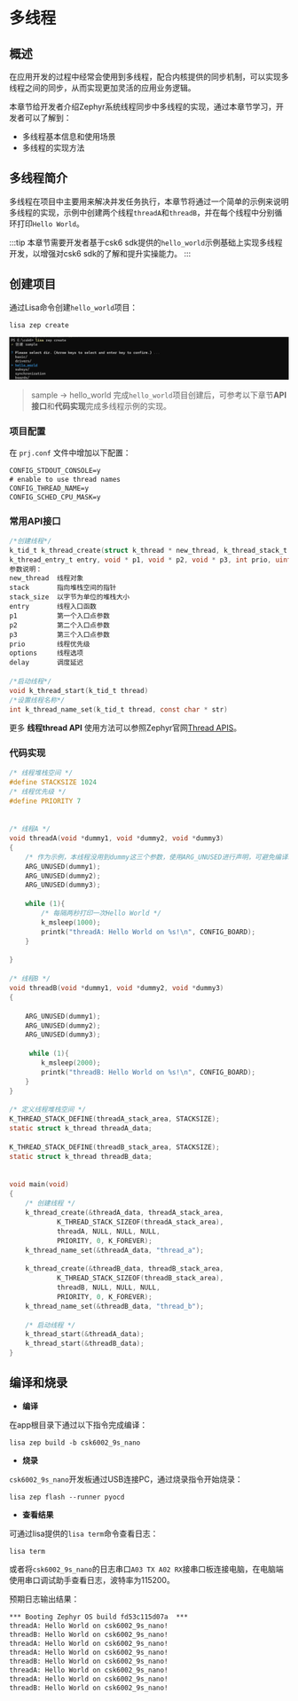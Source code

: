 # 多线程

## 概述

在应用开发的过程中经常会使用到多线程，配合内核提供的同步机制，可以实现多线程之间的同步，从而实现更加灵活的应用业务逻辑。

本章节给开发者介绍Zephyr系统线程同步中多线程的实现，通过本章节学习，开发者可以了解到：
- 多线程基本信息和使用场景
- 多线程的实现方法

## 多线程简介
多线程在项目中主要用来解决并发任务执行，本章节将通过一个简单的示例来说明多线程的实现，示例中创建两个线程`threadA`和`threadB`，并在每个线程中分别循环打印`Hello World`。

:::tip
本章节需要开发者基于csk6 sdk提供的`hello_world`示例基础上实现多线程开发，以增强对csk6 sdk的了解和提升实操能力。
:::

## 创建项目
通过Lisa命令创建`hello_world`项目：
```
lisa zep create
```
![](./files/hello_world.png)
> sample → hello_world
完成`hello_world`项目创建后，可参考以下章节**API接口**和**代码实现**完成多线程示例的实现。


### 项目配置
在 `prj.conf` 文件中增加以下配置：
 
```shell
CONFIG_STDOUT_CONSOLE=y
# enable to use thread names
CONFIG_THREAD_NAME=y
CONFIG_SCHED_CPU_MASK=y
```

### 常用API接口
```c
/*创建线程*/
k_tid_t k_thread_create(struct k_thread * new_thread, k_thread_stack_t * stack, size_t stack_size, 
k_thread_entry_t entry, void * p1, void * p2, void * p3, int prio, uint32_t options, k_timeout_t delay)
参数说明：
new_thread	线程对象
stack	    指向堆栈空间的指针
stack_size	以字节为单位的堆栈大小
entry	    线程入口函数
p1	        第一个入口点参数
p2	        第二个入口点参数  
p3	        第三个入口点参数
prio	    线程优先级
options	    线程选项
delay	    调度延迟 

/*启动线程*/
void k_thread_start(k_tid_t thread)
/*设置线程名称*/
int k_thread_name_set(k_tid_t thread, const char * str)
```
更多 **线程thread API** 使用方法可以参照Zephyr官网[Thread APIS](https://docs.zephyrproject.org/latest/doxygen/html/group__thread__apis.html)。

### 代码实现

```c
/* 线程堆栈空间 */
#define STACKSIZE 1024
/* 线程优先级 */
#define PRIORITY 7


/* 线程A */
void threadA(void *dummy1, void *dummy2, void *dummy3)
{
	/* 作为示例，本线程没用到dummy这三个参数，使用ARG_UNUSED进行声明，可避免编译时提示Warn */
	ARG_UNUSED(dummy1);
	ARG_UNUSED(dummy2);
	ARG_UNUSED(dummy3);

    while (1){
		/* 每隔两秒打印一次Hello World */
        k_msleep(1000);
        printk("threadA: Hello World on %s!\n", CONFIG_BOARD);
    }
    
}

/* 线程B */
void threadB(void *dummy1, void *dummy2, void *dummy3)
{

	ARG_UNUSED(dummy1);
	ARG_UNUSED(dummy2);
	ARG_UNUSED(dummy3);

     while (1){
        k_msleep(2000);
        printk("threadB: Hello World on %s!\n", CONFIG_BOARD);
    }
}

/* 定义线程堆栈空间 */
K_THREAD_STACK_DEFINE(threadA_stack_area, STACKSIZE);
static struct k_thread threadA_data;

K_THREAD_STACK_DEFINE(threadB_stack_area, STACKSIZE);
static struct k_thread threadB_data;


void main(void)
{
    /* 创建线程 */
    k_thread_create(&threadA_data, threadA_stack_area,
            K_THREAD_STACK_SIZEOF(threadA_stack_area),
            threadA, NULL, NULL, NULL,
            PRIORITY, 0, K_FOREVER);
    k_thread_name_set(&threadA_data, "thread_a");

    k_thread_create(&threadB_data, threadB_stack_area,
            K_THREAD_STACK_SIZEOF(threadB_stack_area),
            threadB, NULL, NULL, NULL,
            PRIORITY, 0, K_FOREVER);
    k_thread_name_set(&threadB_data, "thread_b");

    /* 启动线程 */
    k_thread_start(&threadA_data);
    k_thread_start(&threadB_data);
}
```
## 编译和烧录
- **编译** 

在app根目录下通过以下指令完成编译：
```
lisa zep build -b csk6002_9s_nano
```
- **烧录**   

`csk6002_9s_nano`开发板通过USB连接PC，通过烧录指令开始烧录：
```
lisa zep flash --runner pyocd
```
- **查看结果**  

可通过lisa提供的`lisa term`命令查看日志：
```
lisa term
```
或者将`csk6002_9s_nano`的日志串口`A03 TX A02 RX`接串口板连接电脑，在电脑端使用串口调试助手查看日志，波特率为115200。

预期日志输出结果：
```shell
*** Booting Zephyr OS build fd53c115d07a  ***
threadA: Hello World on csk6002_9s_nano!
threadB: Hello World on csk6002_9s_nano!
threadA: Hello World on csk6002_9s_nano!
threadA: Hello World on csk6002_9s_nano!
threadB: Hello World on csk6002_9s_nano!
threadA: Hello World on csk6002_9s_nano!
threadA: Hello World on csk6002_9s_nano!
threadB: Hello World on csk6002_9s_nano!
```
